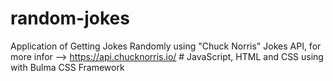 # random-jokes
Application of Getting Jokes Randomly using "Chuck Norris" Jokes API, for more infor --> https://api.chucknorris.io/  # JavaScript, HTML and CSS using with Bulma CSS Framework
